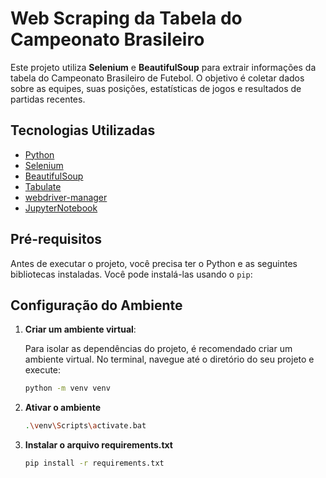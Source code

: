 
# Web Scraping da Tabela do Campeonato Brasileiro

Este projeto utiliza **Selenium** e **BeautifulSoup** para extrair informações da tabela do Campeonato Brasileiro de Futebol. O objetivo é coletar dados sobre as equipes, suas posições, estatísticas de jogos e resultados de partidas recentes.


## Tecnologias Utilizadas

- [Python](https://www.python.org/)
- [Selenium](https://www.selenium.dev/)
- [BeautifulSoup](https://www.crummy.com/software/BeautifulSoup/bs4/doc/)
- [Tabulate](https://pypi.org/project/tabulate/)
- [webdriver-manager](https://github.com/SergeyPirogov/webdriver_manager)
- [JupyterNotebook](https://github.com/jupyter/notebook)

## Pré-requisitos

Antes de executar o projeto, você precisa ter o Python e as seguintes bibliotecas instaladas. Você pode instalá-las usando o `pip`:

## Configuração do Ambiente

1. **Criar um ambiente virtual**:

   Para isolar as dependências do projeto, é recomendado criar um ambiente virtual. No terminal, navegue até o diretório do seu projeto e execute:

   ```bash
   python -m venv venv

2. **Ativar o ambiente**

    ```bash
    .\venv\Scripts\activate.bat

3. **Instalar o arquivo requirements.txt**

    ```bash
    pip install -r requirements.txt
 
